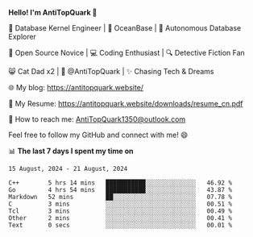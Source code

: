 
**Hello! I'm AntiTopQuark 👋**

🔧 Database Kernel Engineer | 🌊 OceanBase | 🤖 Autonomous Database Explorer

🌱 Open Source Novice | 💻 Coding Enthusiast | 🔍 Detective Fiction Fan

😸 Cat Dad x2 | 🎉 @AntiTopQuark | ✨ Chasing Tech & Dreams

🌐 My blog: https://antitopquark.website/

📄 My Resume: https://antitopquark.website/downloads/resume_cn.pdf

📧 How to reach me: AntiTopQuark1350@outlook.com

Feel free to follow my GitHub and connect with me! 😄

📊 **The last 7 days I spent my time on** 

<!--START_SECTION:waka-->
```text
15 August, 2024 - 21 August, 2024

C++        5 hrs 14 mins   ███████████░░░░░░░░░░░░░░   46.92 % 
Go         4 hrs 54 mins   ███████████░░░░░░░░░░░░░░   43.87 % 
Markdown   52 mins         ██░░░░░░░░░░░░░░░░░░░░░░░   07.78 % 
C          3 mins          ░░░░░░░░░░░░░░░░░░░░░░░░░   00.51 % 
Tcl        3 mins          ░░░░░░░░░░░░░░░░░░░░░░░░░   00.49 % 
Other      2 mins          ░░░░░░░░░░░░░░░░░░░░░░░░░   00.41 % 
Text       0 secs          ░░░░░░░░░░░░░░░░░░░░░░░░░   00.01 %
```
<!--END_SECTION:waka-->


